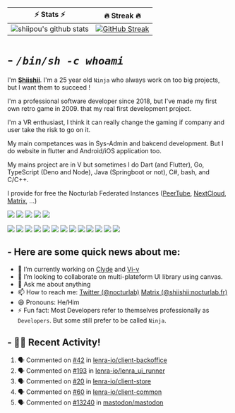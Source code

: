 
| ⚡ Stats ⚡ | 🔥 Streak 🔥 |
| :-: | :-: |
| ![shiipou's github stats](https://github-readme-stats.vercel.app/api?username=shiipou&show_icons=true&count_private=true&hide_border=true&title_color=70a5fd&icon_color=bf91f3&text_color=38bdae&bg_color=0d1117) | [![GitHub Streak](http://github-readme-streak-stats.herokuapp.com?user=shiipou&theme=tokyonight_duo&hide_border=true&background=0D1117)](https://git.io/streak-stats) |

# - *`/bin/sh -c whoami`*

I'm **[Shiishii](https://github.com/shiipou/shiipou)**. I'm a 25 year old `Ninja` who always work on too big projects, but I want them to succeed !

I'm a professional software developer since 2018, but I've made my first own retro game in 2009. that my real first development project.

I'm a VR enthusiast, I think it can really change the gaming if company and user take the risk to go on it. 

My main competances was in Sys-Admin and bakcend development. But I do website in flutter and Android/iOS application too.

My mains project are in V but sometimes I do Dart (and Flutter), Go, TypeScript (Deno and Node), Java (Springboot or not), C#, bash, and C/C++.

I provide for free the Nocturlab Federated Instances ([PeerTube](https://tube.nocturlab.fr), [NextCloud](https://cloud.nocturlab.fr), [Matrix](https://talk.nocturlab.fr), ...)

[![](https://img.shields.io/badge/Fedora-Framework%20Laptop-2376bc?style=flat-square&logo=fedora)](https://getfedora.org/)
[![](https://img.shields.io/badge/Debian-IBM%20server-D50032?style=flat-square&logo=debian&logoColor=CE0056)](https://www.debian.org/)
[![](https://img.shields.io/badge/Ubuntu%20Touch-Astro%20Slide%205G-DD4814?style=flat-square&logo=Phone)](https://ubuntu-touch.io/fr/)
[![](https://img.shields.io/badge/Ubuntu%20Touch-JingPad%20A1-DD4814?style=flat-square&logo=Phone)](https://ubuntu-touch.io/fr/)
[![](https://img.shields.io/badge/IDE-Visual%20Studio%20Code-blue?style=flat-square&logo=visual-studio-code)](https://code.visualstudio.com/)

[![](https://img.shields.io/badge/-Rust-b7410e?style=flat-square&logo=Python&logoColor=fff)](https://www.rust-lang.org/)
[![](https://img.shields.io/badge/-Elixir-617ba7?style=flat-square&logo=Python&logoColor=fff)](https://elixir-lang.org/)
[![](https://img.shields.io/badge/-Python-3776ab?style=flat-square&logo=Python&logoColor=fff)](https://www.python.org/)
[![](https://img.shields.io/badge/-Node.js-43853d?style=flat-square&logo=node.js&logoColor=fff)](https://nodejs.org/)
[![](https://img.shields.io/badge/-Flutter-39accb?style=flat-square&logo=nginx&logoColor=fff)](https://flutter.dev)
[![](https://img.shields.io/badge/-HTML5-e34f26?style=flat-square&logo=HTML5&logoColor=fff)](https://html.spec.whatwg.org)
[![](https://img.shields.io/badge/-CSS3-1572B6?style=flat-square&logo=css3&logoColor=white)](https://www.w3.org/Style/CSS/)
[![](https://img.shields.io/badge/-JavaScript-e5cd0c?style=flat-square&logo=JavaScript&logoColor=000)](https://www.ecma-international.org)
[![](https://img.shields.io/badge/-Git-f05032?style=flat-square&logo=git&logoColor=white)](https://git-scm.com/)
[![](https://img.shields.io/badge/-Traefik-39accb?style=flat-square&logo=nginx&logoColor=fff)](https://traefik.io)
[![](https://img.shields.io/badge/-Nginx-269539?style=flat-square&logo=nginx&logoColor=fff)](https://nginx.org/)
[![](https://img.shields.io/badge/-Docker-2496ED?style=flat-square&logo=docker&logoColor=fff)](https://www.docker.com/)
[![](https://img.shields.io/badge/-Kubernetes-2496ED?style=flat-square&logo=docker&logoColor=fff)](https://kubernetes.io/)

## - Here are some quick news about me:

- 🔭 I’m currently working on [Clyde](https://github.com/shiipou/clyde) and [Vi-v](https://github.com/nocturlab/vi-v) <!--- 🌱 I’m currently learning [Rust](https://www.rust-lang.org/) -->
- 👯 I’m looking to collaborate on multi-plateform UI library using canvas.
- 💬 Ask me about anything
- 📫 How to reach me: [Twitter (@nocturlab)](https://twitter.com/nocturlab) [Matrix (@shiishii:nocturlab.fr)](https://matrix.to/#/@shiishii:nocturlab.fr)
- 😄 Pronouns: He/Him
- ⚡ Fun fact: Most Developers refer to themselves professionally as `Developers`. But some still prefer to be called `Ninja`.

## - 🚀🔥 Recent Activity!
<!--START_SECTION:activity-->
1. 🗣 Commented on [#42](https://github.com//lenra-io/client-backoffice/issues/42) in [lenra-io/client-backoffice](https://github.com//lenra-io/client-backoffice)
2. 🗣 Commented on [#193](https://github.com//lenra-io/lenra_ui_runner/issues/193) in [lenra-io/lenra_ui_runner](https://github.com//lenra-io/lenra_ui_runner)
3. 🗣 Commented on [#20](https://github.com//lenra-io/client-store/issues/20) in [lenra-io/client-store](https://github.com//lenra-io/client-store)
4. 🗣 Commented on [#60](https://github.com//lenra-io/client-common/issues/60) in [lenra-io/client-common](https://github.com//lenra-io/client-common)
5. 🗣 Commented on [#13240](https://github.com//mastodon/mastodon/issues/13240) in [mastodon/mastodon](https://github.com//mastodon/mastodon)
<!--END_SECTION:activity-->
